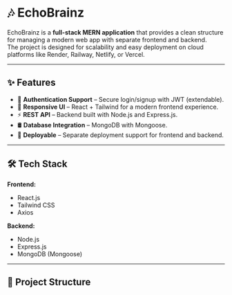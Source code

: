 # 🎶 EchoBrainz

EchoBrainz is a **full-stack MERN application** that provides a clean structure for managing a modern web app with separate frontend and backend.  
The project is designed for scalability and easy deployment on cloud platforms like Render, Railway, Netlify, or Vercel.  

---

## ✨ Features

- 🔐 **Authentication Support** – Secure login/signup with JWT (extendable).  
- 🎨 **Responsive UI** – React + Tailwind for a modern frontend experience.  
- ⚡ **REST API** – Backend built with Node.js and Express.js.  
- 🛢️ **Database Integration** – MongoDB with Mongoose.  
- 🚀 **Deployable** – Separate deployment support for frontend and backend.  

---

## 🛠️ Tech Stack

**Frontend:**  
- React.js  
- Tailwind CSS  
- Axios  

**Backend:**  
- Node.js  
- Express.js  
- MongoDB (Mongoose)  

---

## 📂 Project Structure

